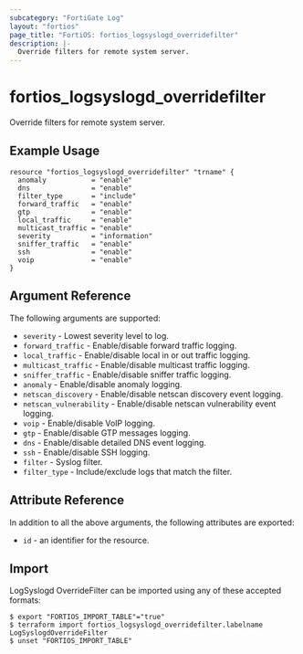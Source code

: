 ```yaml
---
subcategory: "FortiGate Log"
layout: "fortios"
page_title: "FortiOS: fortios_logsyslogd_overridefilter"
description: |-
  Override filters for remote system server.
---
```


# fortios_logsyslogd_overridefilter
Override filters for remote system server.

## Example Usage

```hcl
resource "fortios_logsyslogd_overridefilter" "trname" {
  anomaly           = "enable"
  dns               = "enable"
  filter_type       = "include"
  forward_traffic   = "enable"
  gtp               = "enable"
  local_traffic     = "enable"
  multicast_traffic = "enable"
  severity          = "information"
  sniffer_traffic   = "enable"
  ssh               = "enable"
  voip              = "enable"
}
```

## Argument Reference


The following arguments are supported:

* `severity` - Lowest severity level to log.
* `forward_traffic` - Enable/disable forward traffic logging.
* `local_traffic` - Enable/disable local in or out traffic logging.
* `multicast_traffic` - Enable/disable multicast traffic logging.
* `sniffer_traffic` - Enable/disable sniffer traffic logging.
* `anomaly` - Enable/disable anomaly logging.
* `netscan_discovery` - Enable/disable netscan discovery event logging.
* `netscan_vulnerability` - Enable/disable netscan vulnerability event logging.
* `voip` - Enable/disable VoIP logging.
* `gtp` - Enable/disable GTP messages logging.
* `dns` - Enable/disable detailed DNS event logging.
* `ssh` - Enable/disable SSH logging.
* `filter` - Syslog filter.
* `filter_type` - Include/exclude logs that match the filter.


## Attribute Reference

In addition to all the above arguments, the following attributes are exported:
* `id` - an identifier for the resource.

## Import

LogSyslogd OverrideFilter can be imported using any of these accepted formats:
```
$ export "FORTIOS_IMPORT_TABLE"="true"
$ terraform import fortios_logsyslogd_overridefilter.labelname LogSyslogdOverrideFilter
$ unset "FORTIOS_IMPORT_TABLE"
```

